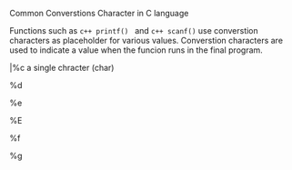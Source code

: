 
Common Converstions Character in C language

Functions such as ```c++ printf() ``` and ```c++ scanf()``` use converstion characters as placeholder for various values.
Converstion characters are used to indicate a value when the funcion runs in the final program.

|%c a single chracter (char)

%d

%e

%E

%f

%g
